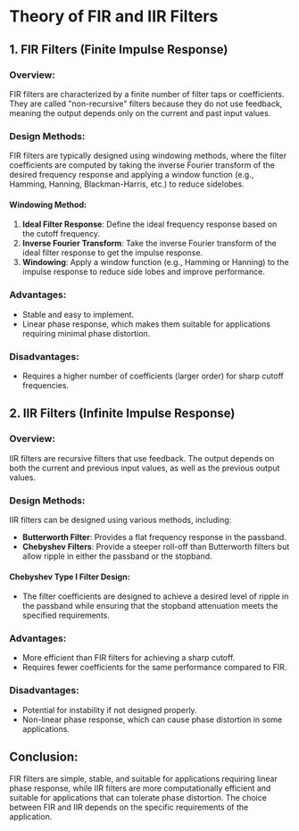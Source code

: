 # Theory of FIR and IIR Filters

## 1. FIR Filters (Finite Impulse Response)
### Overview:
FIR filters are characterized by a finite number of filter taps or coefficients. They are called "non-recursive" filters because they do not use feedback, meaning the output depends only on the current and past input values.

### Design Methods:
FIR filters are typically designed using windowing methods, where the filter coefficients are computed by taking the inverse Fourier transform of the desired frequency response and applying a window function (e.g., Hamming, Hanning, Blackman-Harris, etc.) to reduce sidelobes.

#### Windowing Method:
1. **Ideal Filter Response**: Define the ideal frequency response based on the cutoff frequency.
2. **Inverse Fourier Transform**: Take the inverse Fourier transform of the ideal filter response to get the impulse response.
3. **Windowing**: Apply a window function (e.g., Hamming or Hanning) to the impulse response to reduce side lobes and improve performance.

### Advantages:
- Stable and easy to implement.
- Linear phase response, which makes them suitable for applications requiring minimal phase distortion.

### Disadvantages:
- Requires a higher number of coefficients (larger order) for sharp cutoff frequencies.

## 2. IIR Filters (Infinite Impulse Response)
### Overview:
IIR filters are recursive filters that use feedback. The output depends on both the current and previous input values, as well as the previous output values.

### Design Methods:
IIR filters can be designed using various methods, including:
- **Butterworth Filter**: Provides a flat frequency response in the passband.
- **Chebyshev Filters**: Provide a steeper roll-off than Butterworth filters but allow ripple in either the passband or the stopband.

#### Chebyshev Type I Filter Design:
- The filter coefficients are designed to achieve a desired level of ripple in the passband while ensuring that the stopband attenuation meets the specified requirements.

### Advantages:
- More efficient than FIR filters for achieving a sharp cutoff.
- Requires fewer coefficients for the same performance compared to FIR.

### Disadvantages:
- Potential for instability if not designed properly.
- Non-linear phase response, which can cause phase distortion in some applications.

## Conclusion:
FIR filters are simple, stable, and suitable for applications requiring linear phase response, while IIR filters are more computationally efficient and suitable for applications that can tolerate phase distortion. The choice between FIR and IIR depends on the specific requirements of the application.
